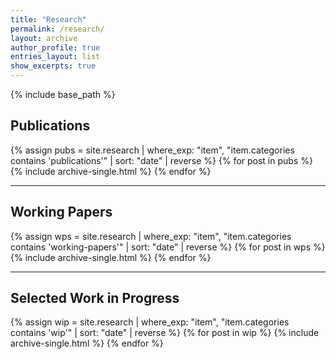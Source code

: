 ```yaml
---
title: "Research"
permalink: /research/
layout: archive
author_profile: true
entries_layout: list
show_excerpts: true
---
```


{% include base_path %}

## Publications
{% assign pubs = site.research | where_exp: "item", "item.categories contains 'publications'" | sort: "date" | reverse %}
{% for post in pubs %}
{% include archive-single.html %}
{% endfor %}

---

## Working Papers
{% assign wps = site.research | where_exp: "item", "item.categories contains 'working-papers'" | sort: "date" | reverse %}
{% for post in wps %}
{% include archive-single.html %}
{% endfor %}

---

## Selected Work in Progress
{% assign wip = site.research | where_exp: "item", "item.categories contains 'wip'" | sort: "date" | reverse %}
{% for post in wip %}
{% include archive-single.html %}
{% endfor %}
